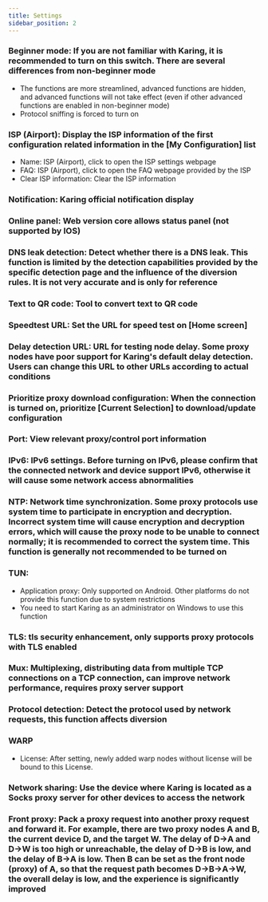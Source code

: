 ```yaml
---
title: Settings
sidebar_position: 2
---
```


### Beginner mode: If you are not familiar with Karing, it is recommended to turn on this switch. There are several differences from non-beginner mode
- The functions are more streamlined, advanced functions are hidden, and advanced functions will not take effect (even if other advanced functions are enabled in non-beginner mode)
- Protocol sniffing is forced to turn on

### ISP (Airport): Display the ISP information of the first configuration related information in the [My Configuration] list
- Name: ISP (Airport), click to open the ISP settings webpage
- FAQ: ISP (Airport), click to open the FAQ webpage provided by the ISP
- Clear ISP information: Clear the ISP information

### Notification: Karing official notification display

### Online panel: Web version core allows status panel (not supported by IOS)

### DNS leak detection: Detect whether there is a DNS leak. This function is limited by the detection capabilities provided by the specific detection page and the influence of the diversion rules. It is not very accurate and is only for reference

### Text to QR code: Tool to convert text to QR code

### Speed ​​test URL: Set the URL for speed test on [Home screen]

### Delay detection URL: URL for testing node delay. Some proxy nodes have poor support for Karing's default delay detection. Users can change this URL to other URLs according to actual conditions

### Prioritize proxy download configuration: When the connection is turned on, prioritize [Current Selection] to download/update configuration

### Port: View relevant proxy/control port information

### IPv6: IPv6 settings. Before turning on IPv6, please confirm that the connected network and device support IPv6, otherwise it will cause some network access abnormalities

### NTP: Network time synchronization. Some proxy protocols use system time to participate in encryption and decryption. Incorrect system time will cause encryption and decryption errors, which will cause the proxy node to be unable to connect normally; it is recommended to correct the system time. This function is generally not recommended to be turned on

### TUN:
- Application proxy: Only supported on Android. Other platforms do not provide this function due to system restrictions
- You need to start Karing as an administrator on Windows to use this function

### TLS: tls security enhancement, only supports proxy protocols with TLS enabled

### Mux: Multiplexing, distributing data from multiple TCP connections on a TCP connection, can improve network performance, requires proxy server support

### Protocol detection: Detect the protocol used by network requests, this function affects diversion

### WARP
- License: After setting, newly added warp nodes without license will be bound to this License.

### Network sharing: Use the device where Karing is located as a Socks proxy server for other devices to access the network

### Front proxy: Pack a proxy request into another proxy request and forward it. For example, there are two proxy nodes A and B, the current device D, and the target W. The delay of D->A and D->W is too high or unreachable, the delay of D->B is low, and the delay of B->A is low. Then B can be set as the front node (proxy) of A, so that the request path becomes D->B->A->W, the overall delay is low, and the experience is significantly improved